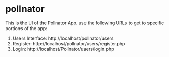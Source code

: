 # pollnator
This is the UI of the Pollnator App.
use the following URLs to get to specific portions of the app:
1. Users Interface: http://localhost/pollnator/users
2. Register: http://localhost/pollnator/users/register.php
3. Login: http://localhost/Pollnator/users/login.php
